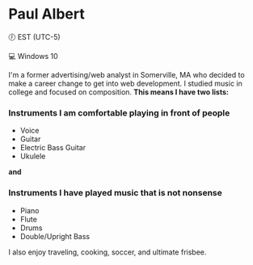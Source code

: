 # Paul Albert

&#x1F556; EST (UTC-5)

&#x1F4BB; Windows 10

I'm a former advertising/web analyst in Somerville, MA who decided to make a career change to get into web development.  I studied music in college and focused on composition.  **This means I have two lists:**

### Instruments I am comfortable playing in front of people
* Voice
* Guitar
* Electric Bass Guitar
* Ukulele

**and**

### Instruments I have played music that is not nonsense
* Piano
* Flute
* Drums
* Double/Upright Bass

I also enjoy traveling, cooking, soccer, and ultimate frisbee.
